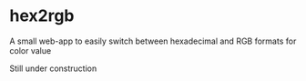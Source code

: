 # hex2rgb
A small web-app to easily switch between hexadecimal and RGB formats for color value

Still under construction

